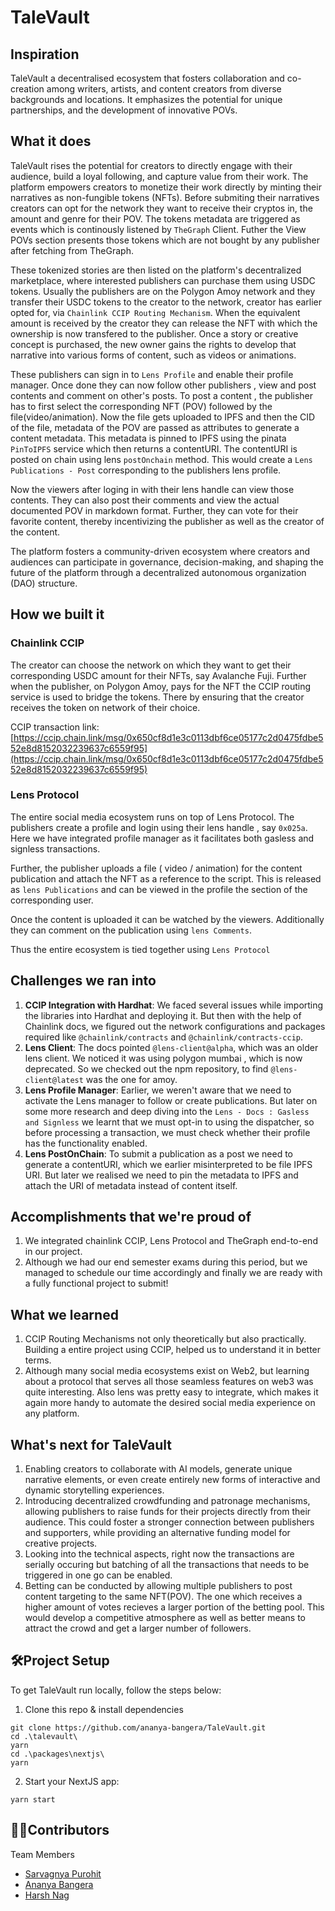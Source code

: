 # TaleVault
## Inspiration
TaleVault a decentralised ecosystem that fosters collaboration and co-creation among writers, artists, and content creators from diverse backgrounds and locations. It emphasizes the potential for unique partnerships, and the development of innovative POVs.

## What it does

TaleVault  rises the potential for creators to directly engage with their audience, build a loyal following, and capture value from their work. The platform empowers creators to monetize their work directly by minting their narratives as non-fungible tokens (NFTs). Before submiting their narratives creators can opt for the network they want to receive their cryptos in, the amount and genre for their POV. The tokens metadata are triggered as events which is continously listened by `TheGraph` Client. Futher the View POVs section presents those tokens which are not bought by any publisher after fetching from TheGraph.

These tokenized stories are then listed on the platform's decentralized marketplace, where interested publishers can purchase them using USDC tokens. Usually the publishers are on the Polygon Amoy network and they transfer their USDC tokens to the creator to the network, creator has earlier opted for, via `Chainlink CCIP Routing Mechanism`. When the equivalent amount is received by the creator they can release the NFT with which the ownership is now transfered to the publisher. Once a story or creative concept is purchased, the new owner gains the rights to develop that narrative into various forms of content, such as videos or animations. 

These publishers can sign in to `Lens Profile` and enable their profile manager. Once done they can now follow other publishers , view and post contents and comment on other's posts. To post a content , the publisher has to first select the corresponding NFT (POV) followed by the file(video/animation). Now the file gets uploaded to IPFS and then the CID of the file, metadata of the POV are passed as attributes to generate a content metadata. This metadata is pinned to IPFS using the pinata `PinToIPFS` service which then returns a contentURI. The contentURI is posted on chain using lens `postOnchain` method. This would create a `Lens Publications - Post` corresponding to the publishers lens profile.

Now the viewers after loging in with their lens handle can view those contents. They can also post their comments and view the actual documented POV in markdown format. Further, they can vote for their favorite content, thereby incentivizing the publisher as well as the creator of the content.

The platform fosters a community-driven ecosystem where creators and audiences can participate in governance, decision-making, and shaping the future of the platform through a decentralized autonomous organization (DAO) structure.

## How we built it

### Chainlink CCIP
 The creator can choose the network on which they want to get their corresponding USDC amount for their NFTs, say Avalanche Fuji. Further when the publisher, on Polygon Amoy, pays for the NFT the CCIP routing service is used to bridge the tokens. There by ensuring that the creator receives the token on network of their choice.
 
CCIP transaction link: [https://ccip.chain.link/msg/0x650cf8d1e3c0113dbf6ce05177c2d0475fdbe552e8d8152032239637c6559f95](https://ccip.chain.link/msg/0x650cf8d1e3c0113dbf6ce05177c2d0475fdbe552e8d8152032239637c6559f95)

### Lens Protocol
The entire social media ecosystem runs on top of Lens Protocol. The publishers create a profile and login using their lens handle , say `0x025a`. Here we have integrated profile manager as it facilitates both gasless and signless transactions.
 
Further, the publisher uploads a file ( video / animation) for the content publication and attach the NFT as a reference to the script. This is released as  `lens Publications` and can be viewed in the profile the section of the corresponding user. 

Once the content is uploaded it can be watched by the viewers. Additionally they can comment on the publication using `lens Comments`.

Thus the entire ecosystem is tied together using `Lens Protocol`

## Challenges we ran into

1. **CCIP Integration with Hardhat**: We faced several issues while importing the libraries into Hardhat and deploying it. But then with the help of Chainlink docs, we figured out the network configurations and packages required like `@chainlink/contracts` and `@chainlink/contracts-ccip`.
2. **Lens  Client**: The docs pointed `@lens-client@alpha`,  which was an older lens client. We noticed it was using polygon mumbai , which is now deprecated. So we checked out the npm repository, to find `@lens-client@latest` was the one for amoy.
3. **Lens Profile Manager**: Earlier, we weren't aware that we need to activate the Lens manager to follow or create publications. But later on some more research and deep diving into the `Lens - Docs : Gasless and Signless` we learnt that we must opt-in to using the dispatcher, so before processing a transaction, we must check whether their profile has the functionality enabled.
4. **Lens PostOnChain**: To submit a publication as a post we need to generate a contentURI, which we earlier misinterpreted to be file IPFS URI. But later we realised we need to pin the metadata to IPFS and attach the URI of metadata instead of content itself.

## Accomplishments that we're proud of

1. We integrated chainlink CCIP, Lens Protocol and TheGraph end-to-end in our project.
2. Although we had our end semester exams during this period, but we managed to schedule our time accordingly and finally we are ready with a fully functional project to submit!

## What we learned
1. CCIP Routing Mechanisms not only theoretically but also practically. Building a entire project using CCIP, helped us to understand it in better terms.
2. Although many social media ecosystems exist on Web2, but learning about a protocol that serves all those seamless features on web3 was quite interesting. Also lens was pretty easy to integrate, which makes it again more handy to automate the desired social media experience on any platform.

## What's next for TaleVault

1. Enabling creators to collaborate with AI models, generate unique narrative elements, or even create entirely new forms of interactive and dynamic storytelling experiences.
2. Introducing decentralized crowdfunding and patronage mechanisms, allowing publishers to raise funds for their projects directly from their audience. This could foster a stronger connection between publishers and supporters, while providing an alternative funding model for creative projects.
3. Looking into the technical aspects, right now the transactions are serially occuring but batching of all the transactions that needs to be triggered in one go can be enabled.
4. Betting can be conducted by allowing multiple publishers to post content targeting to the same NFT(POV). The one which receives a higher amount of votes recieves a larger portion of the betting pool. This would develop a competitive atmosphere as well as better means to attract the crowd and get  a larger number of followers.

## 🛠Project Setup

To get TaleVault run locally, follow the steps below:

1. Clone this repo & install dependencies

```
git clone https://github.com/ananya-bangera/TaleVault.git
cd .\talevault\
yarn
cd .\packages\nextjs\
yarn
```

2. Start your NextJS app:

```
yarn start
```


## 👩‍💻Contributors

Team Members

- [Sarvagnya Purohit](https://github.com/saRvaGnyA) 
- [Ananya Bangera](https://github.com/ananya-bangera) 
- [Harsh Nag](https://github.com/Jigsaw-23122002) 
